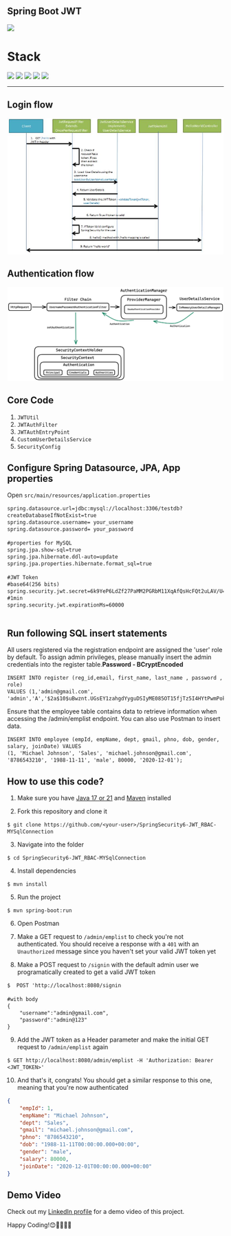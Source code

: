 ## Spring Boot JWT

![](https://img.shields.io/badge/build-success-brightgreen.svg)

# Stack

![](https://img.shields.io/badge/java_21-✓-blue.svg)
![](https://img.shields.io/badge/spring_boot-✓-blue.svg)
![](https://img.shields.io/badge/spring_security6-✓-blue.svg)
![](https://img.shields.io/badge/mysql-✓-blue.svg)
![](https://img.shields.io/badge/jwt-✓-blue.svg)


***

## Login flow
![login_flow](login_flow.jpeg)

## Authentication flow
![authentication_flow2](authentication_flow2.png)
## Core Code

1. `JWTUtil`
2. `JWTAuthFilter`
3. `JWTAuthEntryPoint`
4. `CustomUserDetailsService`
5. `SecurityConfig`
   
## Configure Spring Datasource, JPA, App properties
Open `src/main/resources/application.properties`

```properties
spring.datasource.url=jdbc:mysql://localhost:3306/testdb?createDatabaseIfNotExist=true
spring.datasource.username= your_username
spring.datasource.password= your_password

#properties for MySQL
spring.jpa.show-sql=true
spring.jpa.hibernate.ddl-auto=update
spring.jpa.properties.hibernate.format_sql=true

#JWT Token
#base64(256 bits)
spring.security.jwt.secret=6k9YeP6LdZf27PaMM2PGRbM11XqAfQsHcFQt2uLAV/U=
#1min
spring.security.jwt.expirationMs=60000


```
## Run following SQL insert statements
All users registered via the registration endpoint are assigned the 'user' role by default. To assign admin privileges, please manually insert the admin credentials into the register table.<b>Password - BCryptEncoded</b>
```
INSERT INTO register (reg_id,email, first_name, last_name , password , role)
VALUES (1,'admin@gmail.com', 'admin','A','$2a$10$uBwznt.UGsEY1zahgdYyguDSIyME085OT15fjTz5I4HYtPwmPokEO','ADMIN');
```
Ensure that the employee table contains data to retrieve information when accessing the /admin/emplist endpoint. You can also use Postman to insert data.
```
INSERT INTO employee (empId, empName, dept, gmail, phno, dob, gender, salary, joinDate) VALUES 
(1, 'Michael Johnson', 'Sales', 'michael.johnson@gmail.com', '8786543210', '1988-11-11', 'male', 80000, '2020-12-01');

```

## How to use this code?


1. Make sure you have [Java 17 or 21](https://www.java.com/download/) and [Maven](https://maven.apache.org) installed

2. Fork this repository and clone it
  
```
$ git clone https://github.com/<your-user>/SpringSecurity6-JWT_RBAC-MYSqlConnection
```

3. Navigate into the folder  

```
$ cd SpringSecurity6-JWT_RBAC-MYSqlConnection
```

4. Install dependencies

```
$ mvn install
```

5. Run the project

```
$ mvn spring-boot:run
```

6. Open Postman

7. Make a GET request to `/admin/emplist` to check you're not authenticated. You should receive a response with a `401` with an `Unauthorized` message since you haven't set your valid JWT token yet



8. Make a POST request to `/signin` with the default admin user we programatically created to get a valid JWT token

```
$  POST 'http://localhost:8080/signin

#with body
{
    "username":"admin@gmail.com",
    "password":"admin@123"
}
```

9. Add the JWT token as a Header parameter and make the initial GET request to `/admin/emplist` again

```
$ GET http://localhost:8080/admin/emplist -H 'Authorization: Bearer <JWT_TOKEN>'
```

10. And that's it, congrats! You should get a similar response to this one, meaning that you're now authenticated

```json
{
    "empId": 1,
    "empName": "Michael Johnson",
    "dept": "Sales",
    "gmail": "michael.johnson@gmail.com",
    "phno": "8786543210",
    "dob": "1988-11-11T00:00:00.000+00:00",
    "gender": "male",
    "salary": 80000,
    "joinDate": "2020-12-01T00:00:00.000+00:00"
}

```
## Demo Video

Check out my [LinkedIn profile](https://www.linkedin.com/feed/update/urn:li:activity:7218499977038192640/) for a demo video of this project.

Happy Coding!😊👨‍💻👩‍💻

